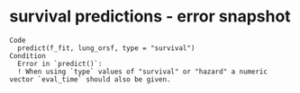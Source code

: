 # survival predictions - error snapshot

    Code
      predict(f_fit, lung_orsf, type = "survival")
    Condition
      Error in `predict()`:
      ! When using `type` values of "survival" or "hazard" a numeric vector `eval_time` should also be given.


